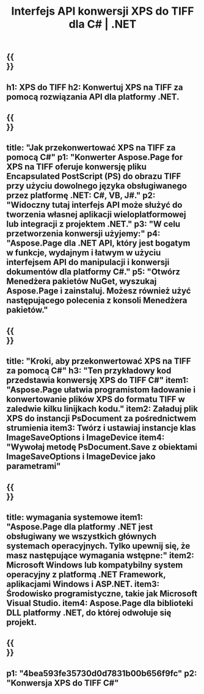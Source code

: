 ﻿---
translation: true
template: /_templates/_conversion-child-net.md
title: Interfejs API konwersji XPS do TIFF dla C# |  .NET
url: /net/conversion/xps-to-tiff/
description: Przykładowy kod konwersji XPS na TIFF C#. Użyj przykładowego kodu API dla plików XPS wsadowych do konwersji TIFF w VB.NET, Asp.NET lub dowolnej aplikacji opartej na .NET.
informat: XPS
outformat: TIFF
otherformats: XPS EPS
---

{{<section banner>}}
---
h1: XPS do TIFF
h2: Konwertuj XPS na TIFF za pomocą rozwiązania API dla platformy .NET.
---

{{<section overview>}}
---
title: "Jak przekonwertować XPS na TIFF za pomocą C#"
p1: "Konwerter Aspose.Page for XPS na TIFF oferuje konwersję pliku Encapsulated PostScript (PS) do obrazu TIFF przy użyciu dowolnego języka obsługiwanego przez platformę .NET: C#, VB, J#."
p2: "Widoczny tutaj interfejs API może służyć do tworzenia własnej aplikacji wieloplatformowej lub integracji z projektem .NET."
p3: "W celu przetworzenia konwersji użyjemy:"
p4: "Aspose.Page dla .NET API, który jest bogatym w funkcje, wydajnym i łatwym w użyciu interfejsem API do manipulacji i konwersji dokumentów dla platformy C#."
p5: "Otwórz Menedżera pakietów NuGet, wyszukaj Aspose.Page i zainstaluj. Możesz również użyć następującego polecenia z konsoli Menedżera pakietów."
---

{{<section feature1>}}
---
title: "Kroki, aby przekonwertować XPS na TIFF za pomocą C#"
h3: "Ten przykładowy kod przedstawia konwersję XPS do TIFF C#"
item1: "Aspose.Page ułatwia programistom ładowanie i konwertowanie plików XPS do formatu TIFF w zaledwie kilku linijkach kodu."
item2: Załaduj plik XPS do instancji PsDocument za pośrednictwem strumienia
item3: Twórz i ustawiaj instancje klas ImageSaveOptions i ImageDevice
item4: "Wywołaj metodę PsDocument.Save z obiektami ImageSaveOptions i ImageDevice jako parametrami"
---

{{<section feature2>}}
---
title: wymagania systemowe
item1: "Aspose.Page dla platformy .NET jest obsługiwany we wszystkich głównych systemach operacyjnych. Tylko upewnij się, że masz następujące wymagania wstępne:"
item2: Microsoft Windows lub kompatybilny system operacyjny z platformą .NET Framework, aplikacjami Windows i ASP.NET.
item3: Środowisko programistyczne, takie jak Microsoft Visual Studio.
item4: Aspose.Page dla biblioteki DLL platformy .NET, do której odwołuje się projekt.
---

{{<section gist>}}
---
p1: "4bea593fe35730d0d7831b00b656f9fc"
p2: "Konwersja XPS do TIFF C#"
---
